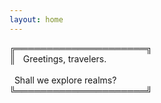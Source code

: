 ```yaml
---
layout: home
---
```


<p style="font-family:'Lucida Console', monospace;margin: auto;">

╔═════════════════════╗ <br/>
║ &nbsp; Greetings, travelers.   <br/>
                         <br/> 
&nbsp; Shall we explore realms? <br/>
╚═════════════════════╝

</p>
